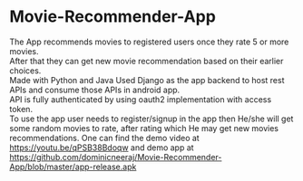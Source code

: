 # Movie-Recommender-App


The App recommends movies to registered users once they rate 5 or more movies.  
After that they can get new movie recommendation based on their earlier choices.  
Made with Python and Java Used Django as the app backend to host rest APIs and consume those APIs in android app.  
API is fully authenticated by using oauth2 implementation with access token.  
To use the app user needs to register/signup in the app then He/she will get some random movies to rate, after rating which He may get new movies recommendations. One can find the demo video at https://youtu.be/qPSB38Bdoqw and demo app at https://github.com/dominicneeraj/Movie-Recommender-App/blob/master/app-release.apk
